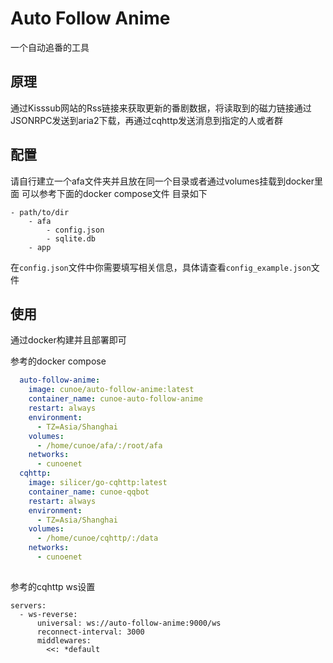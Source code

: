 # Auto Follow Anime

一个自动追番的工具

## 原理

通过Kisssub网站的Rss链接来获取更新的番剧数据，将读取到的磁力链接通过JSONRPC发送到aria2下载，再通过cqhttp发送消息到指定的人或者群

## 配置
请自行建立一个afa文件夹并且放在同一个目录或者通过volumes挂载到docker里面 可以参考下面的docker compose文件
目录如下
```
- path/to/dir
	- afa
		- config.json
		- sqlite.db
	- app
```


在`config.json`文件中你需要填写相关信息，具体请查看`config_example.json`文件

## 使用

通过docker构建并且部署即可

参考的docker compose

```yaml
  auto-follow-anime:
    image: cunoe/auto-follow-anime:latest
    container_name: cunoe-auto-follow-anime
    restart: always
    environment:
      - TZ=Asia/Shanghai
    volumes:
      - /home/cunoe/afa/:/root/afa
    networks:
      - cunoenet
  cqhttp:
    image: silicer/go-cqhttp:latest
    container_name: cunoe-qqbot
    restart: always
    environment:
      - TZ=Asia/Shanghai
    volumes:
      - /home/cunoe/cqhttp/:/data
    networks:
      - cunoenet
      
```

参考的cqhttp ws设置

```
servers:
  - ws-reverse:
      universal: ws://auto-follow-anime:9000/ws
      reconnect-interval: 3000
      middlewares:
        <<: *default
```

